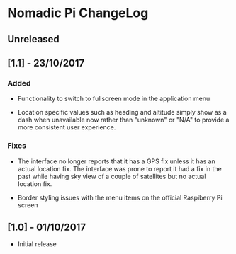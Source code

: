 # Nomadic Pi ChangeLog

## Unreleased


## [1.1] - 23/10/2017

### Added 

- Functionality to switch to fullscreen mode in the application menu

- Location specific values such as heading and altitude simply show as a dash when unavailable now rather than "unknown" or "N/A" to provide a more consistent user experience.

### Fixes

- The interface no longer reports that it has a GPS fix unless it has an actual location fix. The interface was prone to report it had a fix in the past while having sky view of a couple of satellites but no actual location fix.

- Border styling issues with the menu items on the official Raspiberry Pi screen

## [1.0] - 01/10/2017

- Initial release
